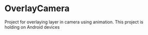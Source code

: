 OverlayCamera
=============

Project for overlaying layer in camera using animation. This project is holding on Android devices

